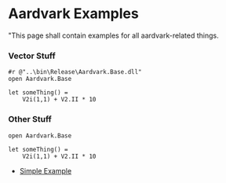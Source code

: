 # Aardvark Examples

"This page shall contain examples for all aardvark-related things.

### Vector Stuff
    #r @"..\bin\Release\Aardvark.Base.dll"
    open Aardvark.Base
    
    let someThing() =
        V2i(1,1) + V2.II * 10
        
### Other Stuff

    open Aardvark.Base
    
    let someThing() =
        V2i(1,1) + V2.II * 10
        
* [Simple Example](test.html)